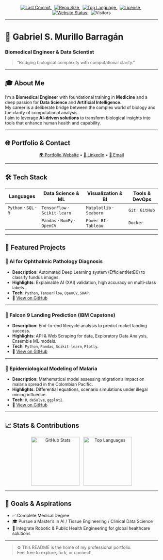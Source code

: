 <!--
  README.md for Gabriel S. Murillo Barragán
  Biomedical Engineer & Data Scientist
-->

<!-- Badges -->
<p align="center">
  <a href="https://github.com/gabrielsmurillo/portfolio">
    <img alt="Last Commit" src="https://img.shields.io/github/last-commit/gabrielsmurillo/portfolio" />
  </a>
  &nbsp;
  <a href="https://github.com/gabrielsmurillo/portfolio">
    <img alt="Repo Size" src="https://img.shields.io/github/repo-size/gabrielsmurillo/portfolio" />
  </a>
  &nbsp;
  <a href="https://github.com/gabrielsmurillo/portfolio">
    <img alt="Top Language" src="https://img.shields.io/github/languages/top/gabrielsmurillo/portfolio" />
  </a>
  &nbsp;
  <a href="https://github.com/gabrielsmurillo/portfolio/blob/main/LICENSE">
    <img alt="License" src="https://img.shields.io/github/license/gabrielsmurillo/portfolio" />
  </a>
  &nbsp;
  <a href="https://gabrielsmurillo.github.io/portfolio">
    <img alt="Website Status" src="https://img.shields.io/website-up-down-green-red/http/shields.io.svg?label=portfolio%20site" />
  </a>
  &nbsp;
  <img alt="Visitors" src="https://visitor-badge.laobi.icu/badge?page_id=gabrielsmurillo.portfolio" />
</p>

---

# 👋 Gabriel S. Murillo Barragán  
### Biomedical Engineer & Data Scientist  

> “Bridging biological complexity with computational clarity.”  

---

## 🎓 About Me  
I’m a **Biomedical Engineer** with foundational training in **Medicine** and a deep passion for **Data Science** and **Artificial Intelligence**.  
My career is a deliberate bridge between the complex world of biology and the clarity of computational analysis.  
I aim to leverage **AI-driven solutions** to transform biological insights into tools that enhance human health and capability.

---

## 🌐 Portfolio & Contact  

<p align="center">
  <a href="https://gabrielsmurillo.github.io/portfolio" target="_blank">🌍 Portfolio Website</a> •
  <a href="https://www.linkedin.com/in/gabriel-santiago-murillo01" target="_blank">💼 LinkedIn</a> •
  <a href="mailto:santiagomurillob@gmail.com">📧 Email</a>
</p>

---

## 🛠️ Tech Stack  

| **Languages**                    | **Data Science & ML**                 | **Visualization & BI**              | **Tools & DevOps**           |
|----------------------------------|---------------------------------------|-------------------------------------|------------------------------|
| `Python` · `SQL` · `R`           | `TensorFlow` · `Scikit-learn`         | `Matplotlib` · `Seaborn`            | `Git` · `GitHub`             |
|                                  | `Pandas` · `NumPy` · `OpenCV`         | `Power BI` · `Tableau`              | `Docker`                     |

---

## 🚀 Featured Projects  

### 🏥 AI for Ophthalmic Pathology Diagnosis  
- **Description**: Automated Deep Learning system (EfficientNetB0) to classify fundus images.  
- **Highlights**: Explainable AI (XAI) validation, high accuracy on multi-class labels.  
- **Tech**: `Python`, `TensorFlow`, `OpenCV`, `SHAP`.  
- 🔗 [View on GitHub](https://github.com/gabrielsmurillo/ophthalmic-pathology-ai)

---

### 🚀 Falcon 9 Landing Prediction (IBM Capstone)  
- **Description**: End-to-end lifecycle analysis to predict rocket landing success.  
- **Highlights**: API & Web Scraping for data, Exploratory Data Analysis, Ensemble ML models.  
- **Tech**: `Python`, `Pandas`, `Scikit-learn`, `Plotly`.  
- 🔗 [View on GitHub](https://github.com/gabrielsmurillo/falcon9-landing-prediction)

---

### 🦟 Epidemiological Modeling of Malaria  
- **Description**: Mathematical model assessing migration’s impact on malaria spread in the Colombian Pacific.  
- **Highlights**: Differential equations, scenario simulations under illegal mining influence.  
- **Tech**: `R`, `deSolve`, `ggplot2`.  
- 🔗 [View on GitHub](https://github.com/gabrielsmurillo/malaria-epidemiology-model)

---

## 📈 Stats & Contributions  

<p align="center">
  <img height="160" src="https://github-readme-stats.vercel.app/api?username=gabrielsmurillo&show_icons=true&theme=radical" alt="GitHub Stats" />
  &nbsp;
  <img height="160" src="https://github-readme-stats.vercel.app/api/top-langs/?username=gabrielsmurillo&layout=compact&theme=radical" alt="Top Languages" />
</p>

---

## 🎯 Goals & Aspirations  
- ✅ Complete Medical Degree  
- 🎓 Pursue a Master’s in AI / Tissue Engineering / Clinical Data Science  
- 🌟 Integrate Robotic & Public Health Engineering for global healthcare solutions  

---

> ⚙️ This README is the home of my professional portfolio.  
> Feel free to explore, fork, or connect!  

